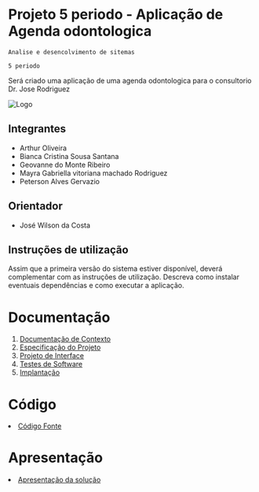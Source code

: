 # Projeto 5 periodo - Aplicação de Agenda odontologica

`Analise e desencolvimento de sitemas`


`5 periodo`

Será criado uma aplicação de uma agenda odontologica para o consultorio Dr. Jose Rodriguez

![Logo](img/drjose.jpg)

## Integrantes

* Arthur Oliveira
* Bianca Cristina Sousa Santana
* Geovanne do Monte Ribeiro
* Mayra Gabriella vitoriana machado Rodriguez
* Peterson Alves Gervazio

## Orientador

* José Wilson da Costa

## Instruções de utilização

Assim que a primeira versão do sistema estiver disponível, deverá complementar com as instruções de utilização. Descreva como instalar eventuais dependências e como executar a aplicação.

# Documentação

<ol>
<li><a href="documentos/01-Documentação de Contexto.md"> Documentação de Contexto</a></li>
<li><a href="documentos/02-Especificação do Projeto.md"> Especificação do Projeto</a></li>
<li><a href="documentos/03-Projeto de Interface.md"> Projeto de Interface</a></li>
<li><a href="documentos/04-Testes de Software.md"> Testes de Software</a></li>
<li><a href="documentos/05-Implantação.md"> Implantação</a></li>
</ol>

# Código

<li><a href="codigo-fonte/README.md"> Código Fonte</a></li>

# Apresentação

<li><a href="apresentacao/README.md"> Apresentação da solução</a></li>
